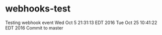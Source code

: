 # webhooks-test

Testing webhook event
Wed Oct  5 21:31:13 EDT 2016
Tue Oct 25 10:41:22 EDT 2016 Commit to master
